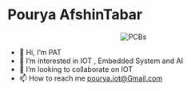 ﻿# Pourya AfshinTabar

<p align="center">
  <img src="./PCBs.png" alt="PCBs">
</p>


- 👋 Hi, I’m PAT
- 👀 I’m interested in IOT , Embedded System and AI
- 💞️ I’m looking to collaborate on IOT
- 📫 How to reach me pourya.iot@Gmail.com
  

